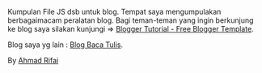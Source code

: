 Kumpulan File JS dsb untuk blog. Tempat saya mengumpulakan berbagaimacam peralatan blog.
Bagi teman-teman yang ingin berkunjung ke blog saya silakan kunjungi => <a href='http://blog.ahmadrifai.net/'>Blogger Tutorial - Free Blogger Template</a>.

Blog saya yg lain : <a href='http://www.blogbacatulis.com/'>Blog Baca Tulis</a>.

By <a href='http://www.ahmadrifai.net/'>Ahmad Rifai</a>
